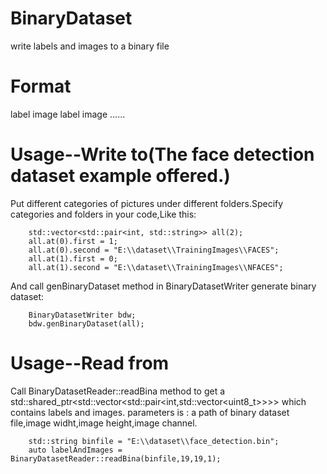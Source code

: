 # BinaryDataset
write labels and images to a binary file
# Format
label image label image ......
# Usage--Write to(The face detection dataset example offered.)

Put different categories of pictures under different folders.Specify categories and folders in your code,Like this:
```
	std::vector<std::pair<int, std::string>> all(2);
	all.at(0).first = 1;
	all.at(0).second = "E:\\dataset\\TrainingImages\\FACES";
	all.at(1).first = 0;
	all.at(1).second = "E:\\dataset\\TrainingImages\\NFACES";
```
And call genBinaryDataset method in BinaryDatasetWriter generate binary dataset:
```
	BinaryDatasetWriter bdw;
	bdw.genBinaryDataset(all);
```

# Usage--Read from
Call BinaryDatasetReader::readBina method to get a std::shared_ptr<std::vector<std::pair<int,std::vector<uint8_t>>>> which contains labels and images.
parameters is : a path of binary dataset file,image widht,image height,image channel.
```
	std::string binfile = "E:\\dataset\\face_detection.bin";
	auto labelAndImages = BinaryDatasetReader::readBina(binfile,19,19,1);
```



